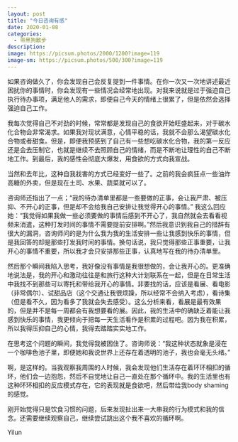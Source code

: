 ```yaml
---
layout: post
title: "今日咨询有感"
date: 2020-01-08
categories:
  - 带黑狗散步
description:
image: https://picsum.photos/2000/1200?image=119
image-sm: https://picsum.photos/500/300?image=119
---
```


如果咨询做久了，你会发现自己会反复提到一件事情。在你一次又一次地讲述最近困扰你的事情时，你会发现有一些情况会经常地出现。对我来说就是过于强迫自己执行待办事项，满足他人的需求，即便自己今天的情绪上很累了，但是依然会选择强迫自己工作。

我每次觉得自己不对劲的时候，常常都是发现自己的食欲开始旺盛起来，对于碳水化合物会非常渴求。<!--break-->如果我对现状满意，心情平稳的话，我就不会那么渴望碳水化合物或者甜食。但是，即便我预感到了自己有一些想吃碳水化合物，我的第一反应还是会去压制它，也就是继续不去照顾自己的情绪，而是不断地让理性的自己不断地工作。到最后，我的感性会彻底大爆发，用食欲的方式向我宣战。

当然和去年比，这种自我戕害的方式已经变好一些了。之前的我会疯狂点一些油炸高糖的外卖，但是现在土司、水果、蔬菜就可以了。

咨询师还指出了一点；“我的待办清单里都是一些要做的正事，会让我严肃、被压抑、不开心的正事，但是却不会给我自己安排让我觉得开心的事情。” 我这么回应她：“我觉得如果我做一些必须要做的事情后感到不开心了，我自然就会去看看视频来消遣，这种打发时间的事情不需要提前安排啊。”然后我意识到我自己的措辞有很大的漏洞，咨询师问的是为什么我为我的生活安排一些让我感到快乐的事情，但是我回答的却是那些打发我时间的事情。换句话说，我只觉得那些正事重要，让我开心的事情不重要，所以我才会只安排那些正事，认真地写在我的待办清单里。

然后那个瞬间我陷入思考，我好像没有事情是我很想做的，会让我开心的。更准确地说法是，我的开心和激动往往是和旅行这种大计划联系在一起，但是在日常生活中我找不到那些可以寄托和带给我开心的事情。非要找的话，应该是看展、看电影（非常偶尔）、试甜品店（这个交通让我很烦躁，所以经常不会纳入考虑），看诗集（但是看不久，因为看多了我就会失去感受）。这么分析来看，看展是最有效果的，但是并不是每一周都会有我想要看的展。因此，我的生活中的确缺乏着能让我感到快乐的事情，我更倾向于把每一天生活看作是积累的过程吧。因为我在积累，所以我得压抑自己的心情，我得去踏踏实实地工作。

在思考这个问题的瞬间，我觉得我被困住了。咨询师说：“我这种状态就象是浸在一个咖啡色池子里，即便她和我说世界上还存在着透明的池子，我也会毫无头绪。”

啊，是这样的。当我观察我周围的人时候，我会发现他们生活存在着环环相扣的循环，他们会一边抱怨，然后不自觉地让自己一直处在那个循环中。我的生活里也有这种环环相扣的反应模式存在，它的表现就是食欲吧，然后带给我body shaming的感觉。

刚开始觉得只是饮食习惯的问题，后来发现扯出来一大串我的行为模式和我的信念。还需要继续观察自己，继续尝试跳出这个我不喜欢的循环啊。

Yilun
